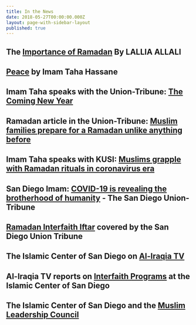 ```yaml
---
title: In the News
date: 2018-05-27T00:00:00.000Z
layout: page-with-sidebar-layout
published: true
---
```

## The [Importance of Ramadan](https://www.sandiegouniontribune.com/community-voices-project/story/2021-04-13/opinion-ramadan-islam-april-13?fbclid=IwAR3BCu9etg1bEDTPUUUf6FUBW_2CcnJjiG-ZXmtClmO7_Rs0vjztPl2O8Aw) By LALLIA ALLALI

## [Peace](https://www.sandiegouniontribune.com/communities/san-diego/story/2021-01-19/faith-leaders-lead-vigil-calling-for-peace-a-day-before-bidens-inauguration) by Imam Taha Hassane

## Imam Taha speaks with the Union-Tribune: [The Coming New Year](https://www.sandiegouniontribune.com/opinion/commentary/story/2020-12-11/islamic-faith-reflection)

## Ramadan article in the Union-Tribune: [Muslim families prepare for a Ramadan unlike anything before](https://www.sandiegouniontribune.com/communities/san-diego/story/2020-04-23/muslim-families-prepare-for-a-ramadan-unlike-anything-before)

## Imam Taha speaks with KUSI: [Muslims grapple with Ramadan rituals in coronavirus era](https://www.kusi.com/muslims-grapple-with-ramadan-rituals-in-coronavirus-era/) 

## San Diego Imam: [COVID-19 is revealing the brotherhood of humanity](https://www.sandiegouniontribune.com/opinion/commentary/story/2020-03-20/commentary-san-diego-imam-covid-19-is-revealing-the-brotherhood-of-humanity) - The San Diego Union-Tribune  

## [Ramadan Interfaith Iftar](http://www.sandiegouniontribune.com/news/religion/sd-me-interfaith-iftar-20180601-story.html) covered by the San Diego Union Tribune

## The Islamic Center of San Diego on [Al-Iraqia TV](https://www.youtube.com/watch?v=iHw3gAdknhg)

## Al-Iraqia TV reports on [Interfaith Programs](https://www.youtube.com/watch?v=anabsbnbraA) at the Islamic Center of San Diego

## The Islamic Center of San Diego and the [Muslim Leadership Council](https://www.youtube.com/watch?v=5SCBQAxLDuI)
